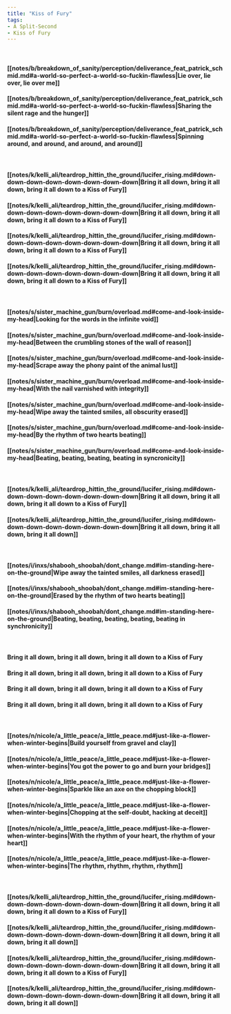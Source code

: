 ```yaml
---
title: "Kiss of Fury"
tags:
- A Split-Second
- Kiss of Fury
---
```

&nbsp;
#### [[notes/b/breakdown_of_sanity/perception/deliverance_feat_patrick_schmid.md#a-world-so-perfect-a-world-so-fuckin-flawless|Lie over, lie over, lie over me]]
#### [[notes/b/breakdown_of_sanity/perception/deliverance_feat_patrick_schmid.md#a-world-so-perfect-a-world-so-fuckin-flawless|Sharing the silent rage and the hunger]]
#### [[notes/b/breakdown_of_sanity/perception/deliverance_feat_patrick_schmid.md#a-world-so-perfect-a-world-so-fuckin-flawless|Spinning around, and around, and around, and around]]
&nbsp;
#### [[notes/k/kelli_ali/teardrop_hittin_the_ground/lucifer_rising.md#down-down-down-down-down-down-down-down|Bring it all down, bring it all down, bring it all down to a Kiss of Fury]]
#### [[notes/k/kelli_ali/teardrop_hittin_the_ground/lucifer_rising.md#down-down-down-down-down-down-down-down|Bring it all down, bring it all down, bring it all down to a Kiss of Fury]]
#### [[notes/k/kelli_ali/teardrop_hittin_the_ground/lucifer_rising.md#down-down-down-down-down-down-down-down|Bring it all down, bring it all down, bring it all down to a Kiss of Fury]]
#### [[notes/k/kelli_ali/teardrop_hittin_the_ground/lucifer_rising.md#down-down-down-down-down-down-down-down|Bring it all down, bring it all down, bring it all down to a Kiss of Fury]]
&nbsp;
#### [[notes/s/sister_machine_gun/burn/overload.md#come-and-look-inside-my-head|Looking for the words in the infinite void]]
#### [[notes/s/sister_machine_gun/burn/overload.md#come-and-look-inside-my-head|Between the crumbling stones of the wall of reason]]
#### [[notes/s/sister_machine_gun/burn/overload.md#come-and-look-inside-my-head|Scrape away the phony paint of the animal lust]]
#### [[notes/s/sister_machine_gun/burn/overload.md#come-and-look-inside-my-head|With the nail varnished with integrity]]
#### [[notes/s/sister_machine_gun/burn/overload.md#come-and-look-inside-my-head|Wipe away the tainted smiles, all obscurity erased]]
#### [[notes/s/sister_machine_gun/burn/overload.md#come-and-look-inside-my-head|By the rhythm of two hearts beating]]
#### [[notes/s/sister_machine_gun/burn/overload.md#come-and-look-inside-my-head|Beating, beating, beating, beating in syncronicity]]
&nbsp;
#### [[notes/k/kelli_ali/teardrop_hittin_the_ground/lucifer_rising.md#down-down-down-down-down-down-down-down|Bring it all down, bring it all down, bring it all down to a Kiss of Fury]]
#### [[notes/k/kelli_ali/teardrop_hittin_the_ground/lucifer_rising.md#down-down-down-down-down-down-down-down|Bring it all down, bring it all down, bring it all down]]
&nbsp;
#### [[notes/i/inxs/shabooh_shoobah/dont_change.md#im-standing-here-on-the-ground|Wipe away the tainted smiles, all darkness erased]]
#### [[notes/i/inxs/shabooh_shoobah/dont_change.md#im-standing-here-on-the-ground|Erased by the rhythm of two hearts beating]]
#### [[notes/i/inxs/shabooh_shoobah/dont_change.md#im-standing-here-on-the-ground|Beating, beating, beating, beating, beating in synchronicity]]
&nbsp;
#### Bring it all down, bring it all down, bring it all down to a Kiss of Fury
#### Bring it all down, bring it all down, bring it all down to a Kiss of Fury
#### Bring it all down, bring it all down, bring it all down to a Kiss of Fury
#### Bring it all down, bring it all down, bring it all down to a Kiss of Fury
&nbsp;
#### [[notes/n/nicole/a_little_peace/a_little_peace.md#just-like-a-flower-when-winter-begins|Build yourself from gravel and clay]]
#### [[notes/n/nicole/a_little_peace/a_little_peace.md#just-like-a-flower-when-winter-begins|You got the power to go and burn your bridges]]
#### [[notes/n/nicole/a_little_peace/a_little_peace.md#just-like-a-flower-when-winter-begins|Sparkle like an axe on the chopping block]]
#### [[notes/n/nicole/a_little_peace/a_little_peace.md#just-like-a-flower-when-winter-begins|Chopping at the self-doubt, hacking at deceit]]
#### [[notes/n/nicole/a_little_peace/a_little_peace.md#just-like-a-flower-when-winter-begins|With the rhythm of your heart, the rhythm of your heart]]
#### [[notes/n/nicole/a_little_peace/a_little_peace.md#just-like-a-flower-when-winter-begins|The rhythm, rhythm, rhythm, rhythm]]
&nbsp;
#### [[notes/k/kelli_ali/teardrop_hittin_the_ground/lucifer_rising.md#down-down-down-down-down-down-down-down|Bring it all down, bring it all down, bring it all down to a Kiss of Fury]]
#### [[notes/k/kelli_ali/teardrop_hittin_the_ground/lucifer_rising.md#down-down-down-down-down-down-down-down|Bring it all down, bring it all down, bring it all down]]
#### [[notes/k/kelli_ali/teardrop_hittin_the_ground/lucifer_rising.md#down-down-down-down-down-down-down-down|Bring it all down, bring it all down, bring it all down to a Kiss of Fury]]
#### [[notes/k/kelli_ali/teardrop_hittin_the_ground/lucifer_rising.md#down-down-down-down-down-down-down-down|Bring it all down, bring it all down, bring it all down]]
